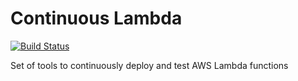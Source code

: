 # Continuous Lambda

[![Build Status](https://travis-ci.org/davidgasquez/continuous-lambda.svg?branch=master)](https://travis-ci.org/davidgasquez/continuous-lambda)

Set of tools to continuously deploy and test AWS Lambda functions

